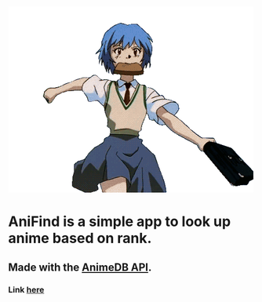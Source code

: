 ![Rei](imgs/rei.gif?raw=true)
# AniFind is a simple app to look up anime based on rank.
## Made with the [AnimeDB API](https://rapidapi.com/brian.rofiq/api/anime-db).
### Link [here](https://ultimatechrisu.github.io/AniFind/)
